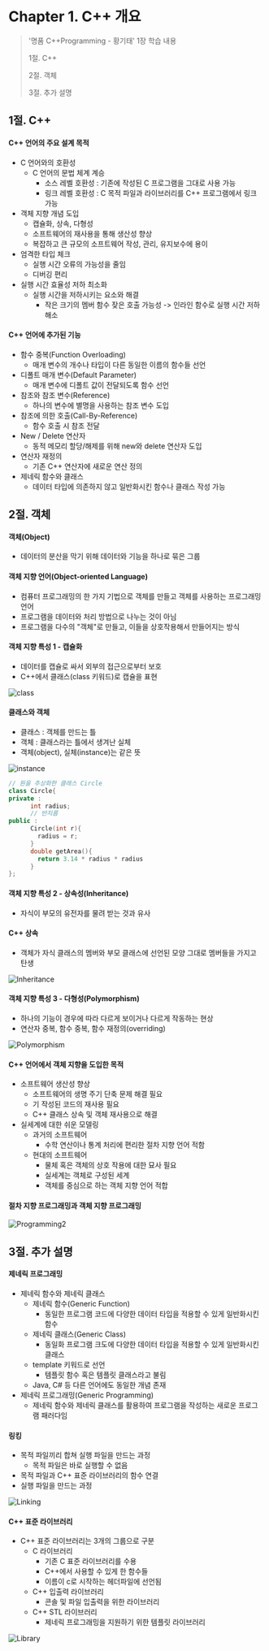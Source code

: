 # Chapter 1. C++ 개요

> '명품 C++Programming - 황기태' 1장 학습 내용
>
> 1절. C++
>
> 2절. 객체
>
> 3절. 추가 설명

## 1절. C++

#### C++ 언어의 주요 설계 목적

- C 언어와의 호환성
  - C 언어의 문법 체계 계승
    - 소스 레벨 호환성 : 기존에 작성된 C 프로그램을 그대로 사용 가능
    - 링크 레벨 호환성 : C 목적 파일과 라이브러리를 C++ 프로그램에서 링크 가능
- 객체 지향 개념 도입
  - 캡슐화, 상속, 다형성
  - 소프트웨어의 재사용을 통해 생산성 향상
  - 복잡하고 큰 규모의 소프트웨어 작성, 관리, 유지보수에 용이
- 엄격한 타입 체크
  - 실행 시간 오류의 가능성을 줄임
  - 디버깅 편리
- 실행 시간 효율성 저하 최소화
  - 실행 시간을 저하시키는 요소와 해결
    - 작은 크기의 멤버 함수 잦은 호출 가능성 -> 인라인 함수로 실행 시간 저하 해소

#### C++ 언어에 추가된 기능

- 함수 중복(Function Overloading)
  - 매개 변수의 개수나 타입이 다른 동일한 이름의 함수들 선언
- 디폴트 매개 변수(Default Parameter)
  - 매개 변수에 디폴트 값이 전달되도록 함수 선언
- 참조와 참조 변수(Reference)
  - 하나의 변수에 별명을 사용하는 참조 변수 도입
- 참조에 의한 호출(Call-By-Reference)
  - 함수 호출 시 참조 전달
- New / Delete 연산자
  - 동적 메모리 할당/해제를 위해 new와 delete 연산자 도입
- 연산자 재정의
  - 기존 C++ 연산자에 새로운 연산 정의
- 제네릭 함수와 클래스
  - 데이터 타입에 의존하지 않고 일반화시킨 함수나 클래스 작성 가능

## 2절. 객체

#### 객체(Object)

- 데이터의 분산을 막기 위해 데이터와 기능을 하나로 묶은 그룹

#### 객체 지향 언어(Object-oriented Language)

- 컴퓨터 프로그래밍의 한 가지 기법으로 객체를 만들고 객체를 사용하는 프로그래밍 언어
- 프로그램을 데이터와 처리 방법으로 나누는 것이 아님
- 프로그램을 다수의 "객체"로 만들고, 이들을 상호작용해서 만들어지는 방식

#### 객체 지향 특성 1 - 캡슐화

- 데이터를 캡슐로 싸서 외부의 접근으로부터 보호
- C++에서 클래스(class 키워드)로 캡슐을 표현

![class](https://github.com/BangYunseo/TIL/blob/main/Language/Cpp/Image/ch01/class.PNG)

#### 클래스와 객체

- 클래스 : 객체를 만드는 틀
- 객체 : 클래스라는 틀에서 생겨난 실체
- 객체(object), 실체(instance)는 같은 뜻

![instance](https://github.com/BangYunseo/TIL/blob/main/Language/Cpp/Image/ch01/instance.PNG)

```C++
// 원을 추상화한 클래스 Circle
class Circle{
private :
      int radius;
      // 반지름
public :
      Circle(int r){
        radius = r;
      }
      double getArea(){
        return 3.14 * radius * radius
      }
};
```

#### 객체 지향 특성 2 - 상속성(Inheritance)

- 자식이 부모의 유전자를 물려 받는 것과 유사

#### C++ 상속

- 객체가 자식 클래스의 멤버와 부모 클래스에 선언된 모양 그대로 멤버들을 가지고 탄생

![Inheritance](https://github.com/BangYunseo/TIL/blob/main/Language/Cpp/Image/ch01/Inheritance.PNG)

#### 객체 지향 특성 3 - 다형성(Polymorphism)

- 하나의 기능이 경우에 따라 다르게 보이거나 다르게 작동하는 현상
- 연산자 중복, 함수 중복, 함수 재정의(overriding)

![Polymorphism](https://github.com/BangYunseo/TIL/blob/main/Language/Cpp/Image/ch01/Polymorphism.PNG)

#### C++ 언어에서 객체 지향을 도입한 목적

- 소프트웨어 생산성 향상
  - 소프트웨어의 생명 주기 단축 문제 해결 필요
  - 기 작성된 코드의 재사용 필요
  - C++ 클래스 상속 및 객체 재사용으로 해결
- 실세계에 대한 쉬운 모델링
  - 과거의 소프트웨어
    - 수학 연산이나 통계 처리에 편리한 절차 지향 언어 적함
  - 현대의 소프트웨어
    - 물체 혹은 객체의 상호 작용에 대한 묘사 필요
    - 실세계는 객체로 구성된 세계
    - 객체를 중심으로 하는 객체 지향 언어 적합

#### 절차 지향 프로그래밍과 객체 지향 프로그래밍

![Programming2](https://github.com/BangYunseo/TIL/blob/main/Language/Cpp/Image/ch01/Programming2.PNG)

## 3절. 추가 설명

#### 제네릭 프로그래밍

- 제네릭 함수와 제네릭 클래스
  - 제네릭 함수(Generic Function)
    - 동일한 프로그램 코드에 다양한 데이터 타입을 적용할 수 있게 일반화시킨 함수
  - 제네릭 클래스(Generic Class)
    - 동일화 프로그램 크도에 다양한 데이터 타입을 적용할 수 있게 일반화시킨 클래스
  - template 키워드로 선언
    - 템플릿 함수 혹은 템플릿 클래스라고 불림
  - Java, C# 등 다른 언어에도 동일한 개념 존재
- 제네릭 프로그래밍(Generic Programming)
  - 제네릭 함수와 제네릭 클래스를 활용하여 프로그램을 작성하는 새로운 프로그램 패러다임

#### 링킹

- 목적 파일끼리 합쳐 실행 파일을 만드는 과정
  - 목적 파일은 바로 실행할 수 없음
- 목적 파일과 C++ 표준 라이브러리의 함수 연결
- 실행 파일을 만드는 과정

![Linking](https://github.com/BangYunseo/TIL/blob/main/Language/Cpp/Image/ch01/Linking.PNG)

#### C++ 표준 라이브러리

- C++ 표준 라이브러리는 3개의 그룹으로 구분
  - C 라이브러리
    - 기존 C 표준 라이브러리를 수용
    - C++에서 사용할 수 있게 한 함수들
    - 이름이 c로 시작하는 헤더파일에 선언됨
  - C++ 입출력 라이브러리
    - 콘솔 및 파일 입출력을 위한 라이브러리
  - C++ STL 라이브러리
    - 제네릭 프로그래밍을 지원하기 위한 템플릿 라이브러리

![Library](https://github.com/BangYunseo/TIL/blob/main/Language/Cpp/Image/ch01/Library.PNG)
